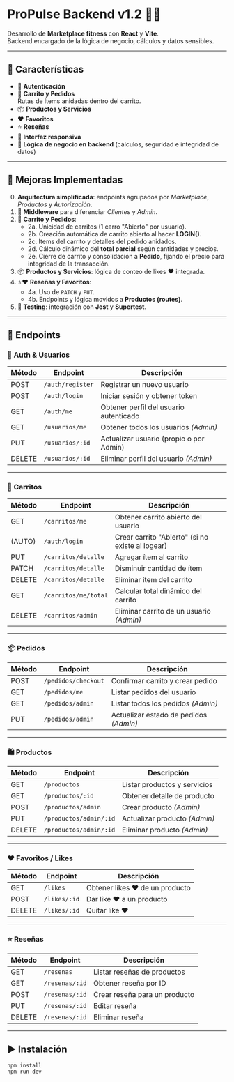 # ProPulse Backend v1.2 🏋️‍♂️

Desarrollo de **Marketplace fitness** con **React** y **Vite**.  
Backend encargado de la lógica de negocio, cálculos y datos sensibles.

---

## 🚀 Características

- 🔑 **Autenticación**
- 🛒 **Carrito y Pedidos**  
  Rutas de ítems anidadas dentro del carrito.
- 📦 **Productos y Servicios**
- ❤️ **Favoritos**
- ⭐ **Reseñas**
- 🎨 **Interfaz responsiva**
- 🔧 **Lógica de negocio en backend** (cálculos, seguridad e integridad de datos)

---

## 🔧 Mejoras Implementadas

0. **Arquitectura simplificada**: endpoints agrupados por *Marketplace*, *Productos* y *Autorización*.  
1. 🔑 **Middleware** para diferenciar *Clientes* y *Admin*.  
2. 🛒 **Carrito y Pedidos**:  
   - 2a. Unicidad de carritos (1 carro "Abierto" por usuario).  
   - 2b. Creación automática de carrito abierto al hacer **LOGIN()**.  
   - 2c. Ítems del carrito y detalles del pedido anidados.  
   - 2d. Cálculo dinámico del **total parcial** según cantidades y precios.  
   - 2e. Cierre de carrito y consolidación a **Pedido**, fijando el precio para integridad de la transacción.  
3. 📦 **Productos y Servicios**: lógica de conteo de likes ❤️ integrada.  
4. ⭐❤️ **Reseñas y Favoritos**:  
   - 4a. Uso de `PATCH` y `PUT`.  
   - 4b. Endpoints y lógica movidos a **Productos (routes)**.  
5. 🔧 **Testing**: integración con **Jest** y **Supertest**.  

---

## 📡 Endpoints

### 🔑 Auth & Usuarios
| Método  | Endpoint        | Descripción |
|---------|-----------------|-------------|
| POST    | `/auth/register` | Registrar un nuevo usuario |
| POST    | `/auth/login`    | Iniciar sesión y obtener token |
| GET     | `/auth/me`       | Obtener perfil del usuario autenticado |
| GET     | `/usuarios/me`   | Obtener todos los usuarios *(Admin)* |
| PUT     | `/usuarios/:id`  | Actualizar usuario (propio o por Admin) |
| DELETE  | `/usuarios/:id`  | Eliminar perfil del usuario *(Admin)* |

---

### 🛒 Carritos
| Método   | Endpoint             | Descripción |
|----------|----------------------|-------------|
| GET      | `/carritos/me`       | Obtener carrito abierto del usuario |
| (AUTO)   | `/auth/login`        | Crear carrito "Abierto" (si no existe al logear) |
| PUT      | `/carritos/detalle`  | Agregar ítem al carrito |
| PATCH    | `/carritos/detalle`  | Disminuir cantidad de ítem |
| DELETE   | `/carritos/detalle`  | Eliminar ítem del carrito |
| GET      | `/carritos/me/total` | Calcular total dinámico del carrito |
| DELETE   | `/carritos/admin`    | Eliminar carrito de un usuario *(Admin)* |

---

### 📦 Pedidos
| Método  | Endpoint           | Descripción |
|---------|--------------------|-------------|
| POST    | `/pedidos/checkout` | Confirmar carrito y crear pedido |
| GET     | `/pedidos/me`       | Listar pedidos del usuario |
| GET     | `/pedidos/admin`    | Listar todos los pedidos *(Admin)* |
| PUT     | `/pedidos/admin`    | Actualizar estado de pedidos *(Admin)* |

---

### 🛍️ Productos
| Método  | Endpoint                | Descripción |
|---------|-------------------------|-------------|
| GET     | `/productos`            | Listar productos y servicios |
| GET     | `/productos/:id`        | Obtener detalle de producto |
| POST    | `/productos/admin`      | Crear producto *(Admin)* |
| PUT     | `/productos/admin/:id`  | Actualizar producto *(Admin)* |
| DELETE  | `/productos/admin/:id`  | Eliminar producto *(Admin)* |

---

### ❤️ Favoritos / Likes
| Método  | Endpoint        | Descripción |
|---------|-----------------|-------------|
| GET     | `/likes`        | Obtener likes ❤️ de un producto |
| POST    | `/likes/:id`    | Dar like ❤️ a un producto |
| DELETE  | `/likes/:id`    | Quitar like ❤️ |

---

### ⭐ Reseñas
| Método  | Endpoint           | Descripción |
|---------|--------------------|-------------|
| GET     | `/resenas`         | Listar reseñas de productos |
| GET     | `/resenas/:id`     | Obtener reseña por ID |
| POST    | `/resenas/:id`     | Crear reseña para un producto |
| PUT     | `/resenas/:id`     | Editar reseña |
| DELETE  | `/resenas/:id`     | Eliminar reseña |

---

## ▶️ Instalación

```bash
npm install
npm run dev

